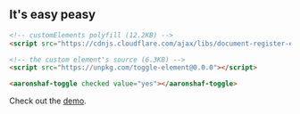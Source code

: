 ## It's easy peasy

```html
<!-- customElements polyfill (12.2KB) -->
<script src="https://cdnjs.cloudflare.com/ajax/libs/document-register-element/1.1.1/document-register-element.js"></script>
```

```html
<!-- the custom element's source (6.3KB) -->
<script src="https://unpkg.com/toggle-element@0.0.0"></script>
```

```html
<aaronshaf-toggle checked value="yes"></aaronshaf-toggle>
```

Check out the [demo](https://aaronshaf.github.io/toggle-element/).
